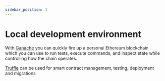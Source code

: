 ```yaml
---
sidebar_position: 1
---
```


# Local development environment

 With [Ganache](https://trufflesuite.com/ganache/) you can quickly fire up a personal Ethereum blockchain which you can use to run tests, execute commands, and inspect state while controlling how the chain operates.

 [Truffle](https://trufflesuite.com/truffle/) can be used for smart contract management, testing, deployment and migrations
